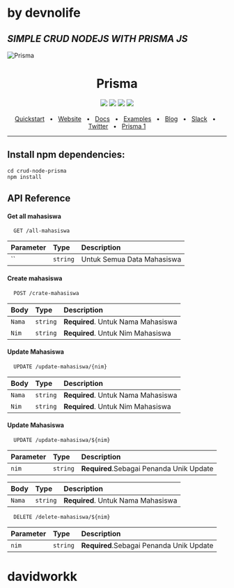 # by devnolife

## _SIMPLE CRUD NODEJS WITH PRISMA JS_

![Prisma](https://i.imgur.com/h6UIYTu.png)

<div align="center">
  <h1>Prisma</h1>
  <a href="https://www.npmjs.com/package/prisma"><img src="https://img.shields.io/npm/v/prisma.svg?style=flat" /></a>
  <a href="https://github.com/prisma/prisma/blob/main/CONTRIBUTING.md"><img src="https://img.shields.io/badge/PRs-welcome-brightgreen.svg" /></a>
  <a href="https://github.com/prisma/prisma/blob/main/LICENSE"><img src="https://img.shields.io/badge/license-Apache%202-blue" /></a>
  <a href="https://slack.prisma.io/"><img src="https://img.shields.io/badge/chat-on%20slack-blue.svg" /></a>
  <br />
  <br />
  <a href="https://www.prisma.io/docs/getting-started/quickstart">Quickstart</a>
  <span>&nbsp;&nbsp;•&nbsp;&nbsp;</span>
  <a href="https://www.prisma.io/">Website</a>
  <span>&nbsp;&nbsp;•&nbsp;&nbsp;</span>
  <a href="https://www.prisma.io/docs/">Docs</a>
  <span>&nbsp;&nbsp;•&nbsp;&nbsp;</span>
  <a href="https://github.com/prisma/prisma-examples/">Examples</a>
  <span>&nbsp;&nbsp;•&nbsp;&nbsp;</span>
  <a href="https://www.prisma.io/blog">Blog</a>
  <span>&nbsp;&nbsp;•&nbsp;&nbsp;</span>
  <a href="https://slack.prisma.io/">Slack</a>
  <span>&nbsp;&nbsp;•&nbsp;&nbsp;</span>
  <a href="https://twitter.com/prisma">Twitter</a>
  <span>&nbsp;&nbsp;•&nbsp;&nbsp;</span>
  <a href="https://github.com/prisma/prisma1">Prisma 1</a>
  <br />
  <hr />
</div>


## Install npm dependencies:

```
cd crud-node-prisma
npm install
```


## API Reference

#### Get all mahasiswa

```http
  GET /all-mahasiswa
```

| Parameter | Type     | Description                |
| :-------- | :------- | :------------------------- |
| ``        | `string` | Untuk Semua Data Mahasiswa |

#### Create mahasiswa

```http
  POST /crate-mahasiswa
```

| Body   | Type     | Description                        |
| :----- | :------- | :--------------------------------- |
| `Nama` | `string` | **Required**. Untuk Nama Mahasiswa |
| `Nim`  | `string` | **Required**. Untuk Nim Mahasiswa  |

#### Update Mahasiswa

```http
  UPDATE /update-mahasiswa/{nim}
```

| Body   | Type     | Description                        |
| :----- | :------- | :--------------------------------- |
| `Nama` | `string` | **Required**. Untuk Nama Mahasiswa |
| `Nim`  | `string` | **Required**. Untuk Nim Mahasiswa  |

#### Update Mahasiswa

```http
  UPDATE /update-mahasiswa/${nim}
```

| Parameter | Type     | Description                              |
| :-------- | :------- | :--------------------------------------- |
| `nim`     | `string` | **Required**.Sebagai Penanda Unik Update |

| Body   | Type     | Description                        |
| :----- | :------- | :--------------------------------- |
| `Nama` | `string` | **Required**. Untuk Nama Mahasiswa |

```http
  DELETE /delete-mahasiswa/${nim}
```

| Parameter | Type     | Description                              |
| :-------- | :------- | :--------------------------------------- |
| `nim`     | `string` | **Required**.Sebagai Penanda Unik Update |
# davidworkk
